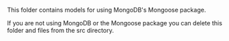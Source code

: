 This folder contains models for using MongoDB's Mongoose package. 

If you are not using MongoDB or the Mongoose package you can delete this folder and files from the src directory.

